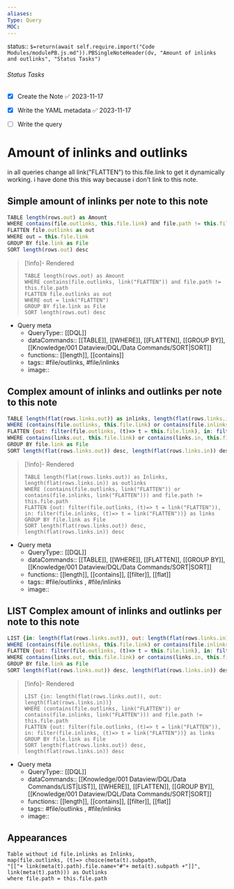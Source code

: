 ```yaml
---
aliases: 
Type: Query
MOC:
---
```


status:: `$=return(await self.require.import("Code Modules/modulePB.js.md")).PBSingleNoteHeader(dv, "Amount of inlinks and outlinks", "Status Tasks")`

###### Status Tasks
- [x] Create the Note ✅ 2023-11-17
- [x] Write the YAML metadata ✅ 2023-11-17
- [ ] Write the query


# Amount of inlinks and outlinks

in all queries change all link("FLATTEN") to this.file.link to get it dynamically working. i have done this this way because i don't link to this note.

## Simple amount of inlinks per note to this note

```js
TABLE length(rows.out) as Amount
WHERE contains(file.outlinks, this.file.link) and file.path != this.file.path
FLATTEN file.outlinks as out
WHERE out = this.file.link
GROUP BY file.link as File
SORT length(rows.out) desc
```

>[!info]- Rendered
>```dataview
>TABLE length(rows.out) as Amount
>WHERE contains(file.outlinks, link("FLATTEN")) and file.path != this.file.path
>FLATTEN file.outlinks as out
>WHERE out = link("FLATTEN")
>GROUP BY file.link as File
>SORT length(rows.out) desc
>```

- Query meta
    - QueryType:: [[DQL]]
    - dataCommands:: [[TABLE]], [[WHERE]], [[FLATTEN]], [[GROUP BY]], [[Knowledge/001 Dataview/DQL/Data Commands/SORT|SORT]]
    - functions:: [[length]], [[contains]]
    - tags:: #file/outlinks, #file/inlinks
    - image:: 


## Complex amount of inlinks and outlinks per note to this note

```js dataview
TABLE length(flat(rows.links.out)) as inlinks, length(flat(rows.links.in)) as outlinks
WHERE (contains(file.outlinks, this.file.link) or contains(file.inlinks, this.file.link)) and file.path != this.file.path
FLATTEN {out: filter(file.outlinks, (t)=> t = this.file.link), in: filter(file.inlinks, (t)=> t = this.file.link)} as links
WHERE contains(links.out, this.file.link) or contains(links.in, this.file.link)
GROUP BY file.link as File
SORT length(flat(rows.links.out)) desc, length(flat(rows.links.in)) desc
```

>[!info]- Rendered
>```dataview
>TABLE length(flat(rows.links.out)) as Inlinks,  length(flat(rows.links.in)) as outlinks
>WHERE (contains(file.outlinks, link("FLATTEN")) or contains(file.inlinks, link("FLATTEN"))) and file.path != this.file.path
>FLATTEN {out: filter(file.outlinks, (t)=> t = link("FLATTEN")), in: filter(file.inlinks, (t)=> t = link("FLATTEN"))} as links
>GROUP BY file.link as File
>SORT length(flat(rows.links.out)) desc, length(flat(rows.links.in)) desc
>```

- Query meta
    - QueryType:: [[DQL]]
    - dataCommands:: [[TABLE]], [[WHERE]], [[FLATTEN]], [[GROUP BY]], [[Knowledge/001 Dataview/DQL/Data Commands/SORT|SORT]]
    - functions:: [[length]], [[contains]], [[filter]], [[flat]]
    - tags:: #file/outlinks , #file/inlinks 
    - image:: 


## LIST Complex amount of inlinks and outlinks per note to this note

```js dataview
LIST {in: length(flat(rows.links.out)), out: length(flat(rows.links.in))}
WHERE (contains(file.outlinks, this.file.link) or contains(file.inlinks, this.file.link)) and file.path != this.file.path
FLATTEN {out: filter(file.outlinks, (t)=> t = this.file.link), in: filter(file.inlinks, (t)=> t = this.file.link)} as links
WHERE contains(links.out, this.file.link) or contains(links.in, this.file.link)
GROUP BY file.link as File
SORT length(flat(rows.links.out)) desc, length(flat(rows.links.in)) desc
```

>[!info]- Rendered
>```dataview
>LIST {in: length(flat(rows.links.out)), out: length(flat(rows.links.in))}
>WHERE (contains(file.outlinks, link("FLATTEN")) or contains(file.inlinks, link("FLATTEN"))) and file.path != this.file.path
>FLATTEN {out: filter(file.outlinks, (t)=> t = link("FLATTEN")), in: filter(file.inlinks, (t)=> t = link("FLATTEN"))} as links
>GROUP BY file.link as File
>SORT length(flat(rows.links.out)) desc, length(flat(rows.links.in)) desc
>```

- Query meta
    - QueryType:: [[DQL]]
    - dataCommands:: [[Knowledge/001 Dataview/DQL/Data Commands/LIST|LIST]], [[WHERE]], [[FLATTEN]], [[GROUP BY]], [[Knowledge/001 Dataview/DQL/Data Commands/SORT|SORT]]
    - functions:: [[length]], [[contains]], [[filter]], [[flat]]
    - tags:: #file/outlinks , #file/inlinks 
    - image:: 





## Appearances

```dataview
Table without id file.inlinks as Inlinks, 
map(file.outlinks, (t)=> choice(meta(t).subpath, 
"[["+ link(meta(t).path).file.name+"#"+ meta(t).subpath +"]]", 
link(meta(t).path))) as Outlinks
where file.path = this.file.path
```




